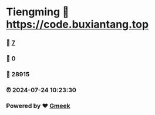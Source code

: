 # Tiengming :link: https://code.buxiantang.top 
### :page_facing_up: [7](https://code.buxiantang.top/tag.html) 
### :speech_balloon: 0 
### :hibiscus: 28915 
### :alarm_clock: 2024-07-24 10:23:30 
### Powered by :heart: [Gmeek](https://github.com/Meekdai/Gmeek)
